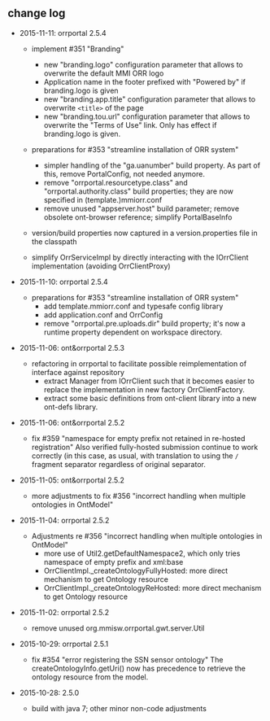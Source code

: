 ## change log ##

* 2015-11-11: orrportal 2.5.4
  - implement #351 "Branding"
    - new "branding.logo" configuration parameter that allows to overwrite the default MMI ORR logo
    - Application name in the footer prefixed with "Powered by" if branding.logo is given
    - new "branding.app.title" configuration parameter that allows to overwrite `<title>` of the page
    - new "branding.tou.url" configuration parameter that allows to overwrite the "Terms of Use" link.
      Only has effect if branding.logo is given.
    
  - preparations for #353 "streamline installation of ORR system"
    - simpler handling of the "ga.uanumber" build property. As part of this, remove PortalConfig, not needed anymore.
    - remove "orrportal.resourcetype.class" and "orrportal.authority.class" build properties; they are
      now specified in (template.)mmiorr.conf 
  	- remove unused "appserver.host" build parameter; remove obsolete ont-browser reference; simplify PortalBaseInfo
  - version/build properties now captured in a version.properties file in the classpath
  - simplify OrrServiceImpl by directly interacting with the IOrrClient implementation (avoiding OrrClientProxy)
  
* 2015-11-10: orrportal 2.5.4
  - preparations for #353 "streamline installation of ORR system"
  	- add template.mmiorr.conf and typesafe config library
  	- add application.conf and OrrConfig
  	- remove "orrportal.pre.uploads.dir" build property; it's now a runtime property dependent on workspace directory.
  
* 2015-11-06: ont\&orrportal 2.5.3
  - refactoring in orrportal to facilitate possible reimplementation of interface against repository
  	- extract Manager from IOrrClient such that it becomes easier to replace the implementation in 
  	  new factory OrrClientFactory.
    - extract some basic definitions from ont-client library into a new ont-defs library.
  
* 2015-11-06: ont\&orrportal 2.5.2
  - fix #359 "namespace for empty prefix not retained in re-hosted registration"
    Also verified fully-hosted submission continue to work correctly (in this case, as usual, with 
    translation to using the `/` fragment separator regardless of original separator.
    
* 2015-11-05: ont\&orrportal 2.5.2
  - more adjustments to fix #356 "incorrect handling when multiple ontologies in OntModel"
  	 
* 2015-11-04: orrportal 2.5.2
  - Adjustments re #356 "incorrect handling when multiple ontologies in OntModel"
    - more use of Util2.getDefaultNamespace2, which only tries namespace of empty prefix and xml:base
  	- OrrClientImpl._createOntologyFullyHosted: more direct mechanism to get Ontology resource
  	- OrrClientImpl._createOntologyReHosted:    more direct mechanism to get Ontology resource
  
* 2015-11-02: orrportal 2.5.2
  - remove unused org.mmisw.orrportal.gwt.server.Util
  
* 2015-10-29: orrportal 2.5.1
  - fix #354 "error registering the SSN sensor ontology"
    The createOntologyInfo.getUri() now has precedence to retrieve the ontology resource from the model.

* 2015-10-28: 2.5.0
  - build with java 7; other minor non-code adjustments 
